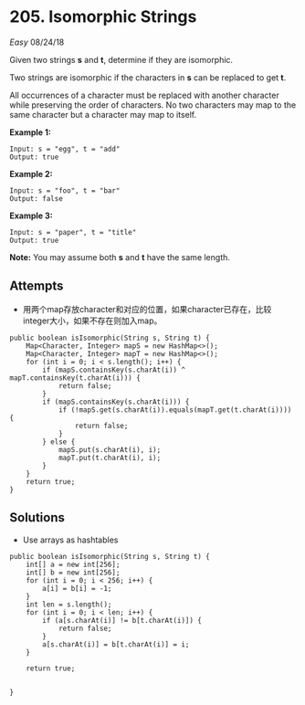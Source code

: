 # 205. Isomorphic Strings
*Easy*
08/24/18

Given two strings **s** and **t**, determine if they are isomorphic.

Two strings are isomorphic if the characters in **s** can be replaced to get **t**.

All occurrences of a character must be replaced with another character while preserving the order of characters. No two characters may map to the same character but a character may map to itself.

**Example 1:**
```
Input: s = "egg", t = "add"
Output: true
```
**Example 2:**
```
Input: s = "foo", t = "bar"
Output: false
```
**Example 3:**
```
Input: s = "paper", t = "title"
Output: true
```
**Note:**
You may assume both **s** and **t** have the same length.

## Attempts
* 用两个map存放character和对应的位置，如果character已存在，比较integer大小，如果不存在则加入map。
```
public boolean isIsomorphic(String s, String t) {
    Map<Character, Integer> mapS = new HashMap<>();
    Map<Character, Integer> mapT = new HashMap<>();
    for (int i = 0; i < s.length(); i++) {
        if (mapS.containsKey(s.charAt(i)) ^ mapT.containsKey(t.charAt(i))) {
            return false;
        }
        if (mapS.containsKey(s.charAt(i))) {
            if (!mapS.get(s.charAt(i)).equals(mapT.get(t.charAt(i)))) {
                return false;
            }
        } else {
            mapS.put(s.charAt(i), i);
            mapT.put(t.charAt(i), i);
        }
    }
    return true;
}
```

## Solutions
* Use arrays as hashtables
```
public boolean isIsomorphic(String s, String t) {
    int[] a = new int[256];
    int[] b = new int[256];
    for (int i = 0; i < 256; i++) {
        a[i] = b[i] = -1;
    }
    int len = s.length();
    for (int i = 0; i < len; i++) {
        if (a[s.charAt(i)] != b[t.charAt(i)]) {
            return false;
        }
        a[s.charAt(i)] = b[t.charAt(i)] = i;
    }

    return true;


}
```
